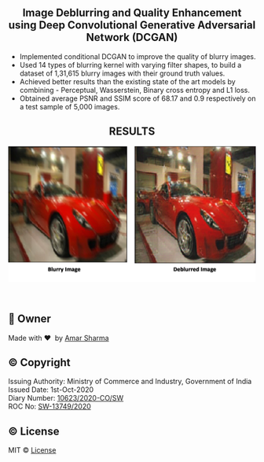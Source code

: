<h2 align="center">Image Deblurring and Quality Enhancement using Deep Convolutional Generative Adversarial Network (DCGAN)</h2>
<ul>
  <li>Implemented conditional DCGAN to improve the quality of blurry images.</li>
  <!--<li>Used U-Net architecture to encode high level features and employed transpose convolution in decoding layers to generate deblurred(sharp) images.</li>-->
  <li>Used 14 types of blurring kernel with varying filter shapes, to build a dataset of 1,31,615 blurry images with their ground truth values.</li>
  <li>Achieved better results than the existing state of the art models by combining - Perceptual, Wasserstein, Binary cross entropy and L1 loss.</li>
  <li>Obtained average PSNR and SSIM score of 68.17 and 0.9 respectively on a test sample of 5,000 images.</li>
</ul>
<h2 align="center">RESULTS</h2>


![](https://github.com/amarsharma441/Image-Deblurring-Using-DCGAN/blob/master/Results/res.png)

<br>

## :boy: Owner ##
Made with :heart:&nbsp;  by [Amar Sharma](https://www.linkedin.com/in/amarsharma441)

## :copyright: Copyright ##
Issuing Authority: Ministry of Commerce and Industry, Government of India <br>
Issued Date: 1st-Oct-2020 <br>
Diary Number: [10623/2020-CO/SW](https://drive.google.com/file/d/1nD572jToSTW37Gqi9KLqffIIyxS8HdbO/view?usp=sharing) <br>
ROC No: [SW-13749/2020](https://drive.google.com/file/d/1nD572jToSTW37Gqi9KLqffIIyxS8HdbO/view?usp=sharing)

## :copyright: License ##
MIT © [License](https://drive.google.com/file/d/1nD572jToSTW37Gqi9KLqffIIyxS8HdbO/view?usp=sharing)
